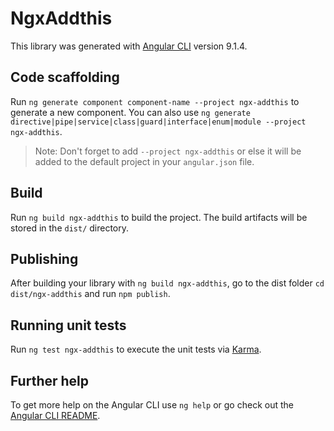 # NgxAddthis

This library was generated with [Angular CLI](https://github.com/angular/angular-cli) version 9.1.4.

## Code scaffolding

Run `ng generate component component-name --project ngx-addthis` to generate a new component. You can also use `ng generate directive|pipe|service|class|guard|interface|enum|module --project ngx-addthis`.
> Note: Don't forget to add `--project ngx-addthis` or else it will be added to the default project in your `angular.json` file. 

## Build

Run `ng build ngx-addthis` to build the project. The build artifacts will be stored in the `dist/` directory.

## Publishing

After building your library with `ng build ngx-addthis`, go to the dist folder `cd dist/ngx-addthis` and run `npm publish`.

## Running unit tests

Run `ng test ngx-addthis` to execute the unit tests via [Karma](https://karma-runner.github.io).

## Further help

To get more help on the Angular CLI use `ng help` or go check out the [Angular CLI README](https://github.com/angular/angular-cli/blob/master/README.md).
